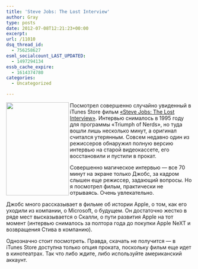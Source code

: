 ```yaml
---
title: 'Steve Jobs: The Lost Interview'
author: Gray
type: posts
date: 2012-07-08T12:21:23+00:00
excerpt:
url: /11010
dsq_thread_id:
  - 756258627
esml_socialcount_LAST_UPDATED:
  - 1497294134
essb_cache_expire:
  - 1614374780
categories:
  - Uncategorized

---
```








<img src="https://i2.wp.com/searchenginesblog.s3.amazonaws.com/lost-interview.png?resize=169%2C251" alt="" width="169" height="251" align="left" data-recalc-dims="1" /> 

Посмотрел совершенно случайно увиденный в iTunes Store фильм [&#171;Steve Jobs: The Lost Interview&#187;][1]. Интервью снималось в 1995 году для программы &#171;Triumph of Nerds&#187;, но туда вошли лишь несколько минут, а оригинал считался утерянным. Совсем недавно один из режиссеров обнаружил полную версию интервью на старой видеокассете, его восстановили и пустили в прокат.

Совершенно магическое интервью — все 70 минут на экране только Джобс, за кадром слышен еще режиссер, задающий вопросы. Но я посмотрел фильм, практически не отрываясь. Очень увлекательно.

Джобс много рассказывает в фильме об истории Apple, о том, как его уходили из компании, о Microsoft, о будущем. Он достаточно жестко в ряде мест высказывается о Скалли, о пути развития Apple на тот момент (интервью снималось за полтора года до покупки Apple NeXT и возвращения Стива в компанию). 

Однозначно стоит посмотреть. Правда, скачать не получится — в iTunes Store доступна только опция проката, поскольку фильм еще идет в кинотеатрах. Так что либо ждите, либо используйте американский аккаунт.

 [1]: http://itunes.apple.com/us/movie/steve-jobs-the-lost-interview/id536749587
